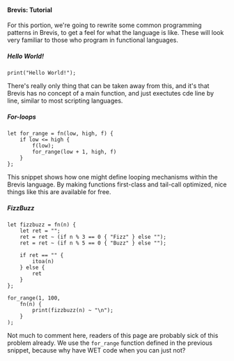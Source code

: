 #### Brevis: Tutorial
For this portion, we're going to rewrite some common programming patterns in Brevis, to get a feel for what the language is like. These will look very familiar to those who program in functional languages.

##### Hello World!
	print("Hello World!");
There's really only thing that can be taken away from this, and it's that Brevis has no concept of a main function, and just exectutes cde line by line, similar to most scripting languages.

##### For-loops
	let for_range = fn(low, high, f) {
		if low <= high {
			f(low);
			for_range(low + 1, high, f)
		}
	};
This snippet shows how one might define looping mechanisms within the Brevis language. By making functions first-class and tail-call optimized, nice things like this are available for free.

##### FizzBuzz
	let fizzbuzz = fn(n) {
		let ret = "";
		ret = ret ~ (if n % 3 == 0 { "Fizz" } else "");
		ret = ret ~ (if n % 5 == 0 { "Buzz" } else "");
		
		if ret == "" {
			itoa(n)
		} else {
			ret
		}
	};

	for_range(1, 100,
		fn(n) {
			print(fizzbuzz(n) ~ "\n");
		}
	);
Not much to comment here, readers of this page are probably sick of this problem already. We use the `for_range` function defined in the previous snippet, because why have WET code when you can just not?
